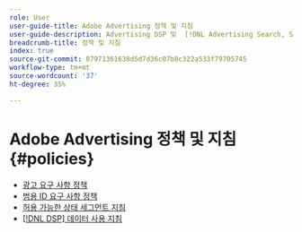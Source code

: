 ```yaml
---
role: User
user-guide-title: Adobe Advertising 정책 및 지침
user-guide-description: Advertising DSP 및  [!DNL Advertising Search, Social, & Commerce]에 대한 정책 및 지침에 대해 알아봅니다.
breadcrumb-title: 정책 및 지침
index: true
source-git-commit: 87971361638d5d7d36c07b8c322a533f79705745
workflow-type: tm+mt
source-wordcount: '37'
ht-degree: 35%

---
```



# Adobe Advertising 정책 및 지침 {#policies}

+ [광고 요구 사항 정책](/help/policies/ad-requirements-policy.md)
+ [범용 ID 요구 사항 정책](/help/policies/universal-id-policy.md)
+ [허용 가능한 상태 세그먼트 지침](/help/policies/health-segment-guidelines.md)
+ [[!DNL DSP] 데이터 사용 지침](/help/policies/data-usage-guidelines.md)
